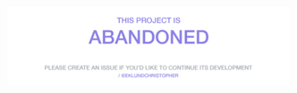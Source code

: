 ![Abandoned](https://raw.githubusercontent.com/eklundchristopher/resources/master/abandoned/abandoned.png)
